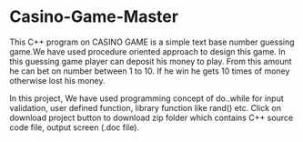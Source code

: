 # Casino-Game-Master
This C++ program on CASINO GAME is a simple text base number guessing game.We have used procedure oriented approach to design this game. In this guessing game player can deposit his money to play. From this amount he can bet on number between 1 to 10. If he win he gets 10 times of money otherwise lost his money.

In this project, We have used programming concept of do..while for input validation, user defined function, library function like rand() etc. Click on download project button to download zip folder which contains C++ source code file, output screen (.doc file).
